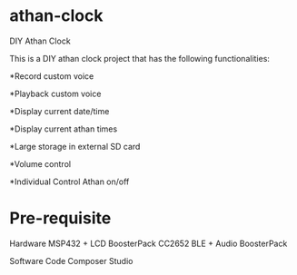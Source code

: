 # athan-clock
DIY Athan Clock

This is a DIY athan clock project that has the following functionalities:

*Record custom voice

*Playback custom voice

*Display current date/time

*Display current athan times

*Large storage in external SD card

*Volume control

*Individual Control Athan on/off

# Pre-requisite
Hardware
MSP432 + LCD BoosterPack
CC2652 BLE + Audio BoosterPack

Software
Code Composer Studio 
